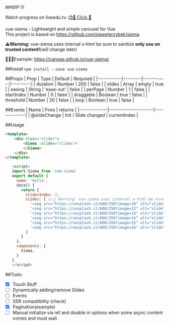
##WIP !!!

Watch progress on liveedu.tv: [📺🎥 Click 🍿](https://www.liveedu.tv/cannap/) 

vue-siema - Lightweight and simple carousel for Vue <br>
This project is based on https://github.com/pawelgrzybek/siema

⚠️️**Warning:** vue-siema uses internal v-html be sure to sanitize **only use on trusted content!**(will change later)

🚀🚀🚀Example: https://cannap.github.io/vue-siema/

##Install 
```npm install --save vue-siema```

##Props 
| Prop       | Type    | Default    | Required |
|------------|---------|------------|----------|
| duration   | Number  | 200        | false    |
| slides     | Array   | empty      | true     |
| easing     | String  | 'ease-out' | false    |
| perPage    | Number  | 1          | false    |
| startIndex | Number  | 0          | false    |
| draggable  | Boolean | true       | false    |
| threshold  | Number  | 20         | false    |
| loop       | Boolean | true       | false    |


##Events 
| Name         | Fires                | returns      |
|--------------|----------------------|--------------|
| @slideChange | Init / Slide changed | currentIndex |


##Usage 
```html
<template>
    <div class="slider">
        <Siema :slides="slides">
        </Siema>
    </div>
</template>
```
```js
   <script>
   import Siema from 'vue-siema'
   export default {
     name: 'hello',
     data() {
       return {
         sliderIndex: 2,
         slides: [ //⚠️️ Warning: vue-siema uses internal v-html be sure to sanitize!
           '<img src="https://unsplash.it/600/350?image=10" alt="slide">',
           '<img src="https://unsplash.it/600/350?image=12" alt="slide">',
           '<img src="https://unsplash.it/600/350?image=13" alt="slide">',
           '<img src="https://unsplash.it/600/350?image=14" alt="slide">',
           '<img src="https://unsplash.it/600/350?image=15" alt="slide">',
           '<img src="https://unsplash.it/600/350?image=16" alt="slide">',
         ]
       }
     },
     components: {
       Siema,
     }
   }
   </script>
```

##Todo:
- [x] Touch Stuff
- [ ] Dynamically adding/remove Slides
- [ ] Events
- [ ] SSR compatibility (check)
- [x] Pagination(example)
- [ ] Manual initialize via ref and disable in options when some async content comes and must wait
